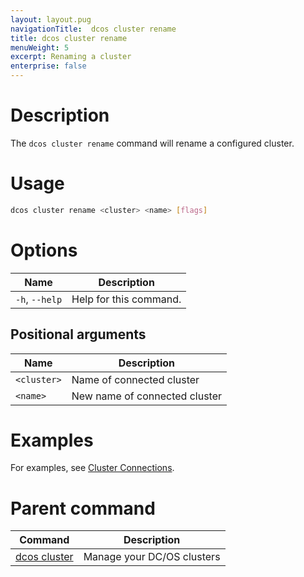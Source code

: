 ```yaml
---
layout: layout.pug
navigationTitle:  dcos cluster rename
title: dcos cluster rename
menuWeight: 5
excerpt: Renaming a cluster
enterprise: false
---
```


# Description
The `dcos cluster rename` command will rename a configured cluster.

# Usage

```bash
dcos cluster rename <cluster> <name> [flags]
```

# Options
| Name |  Description |
|---------|-------------|
|  `-h`, `--help`   | Help for this command. |

## Positional arguments

| Name |  Description |
|---------|-------------|
| `<cluster>`   |  Name of connected cluster |
| `<name>`   |  New name of connected cluster |


# Examples
For examples, see [Cluster Connections](/dcos/1.12/administering-clusters/multiple-clusters/cluster-connections/).

# Parent command

| Command | Description |
|---------|-------------|
| [dcos cluster](/dcos/1.12/cli/command-reference/dcos-cluster/) | Manage your DC/OS clusters |
